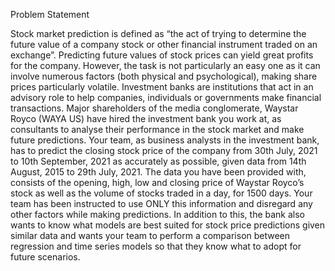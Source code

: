 Problem Statement

Stock market prediction is defined as “the act of trying to determine the future value of a company stock or
other financial instrument traded on an exchange”. Predicting future values of stock prices can yield great
profits for the company. However, the task is not particularly an easy one as it can involve numerous factors
(both physical and psychological), making share prices particularly volatile. Investment banks are
institutions that act in an advisory role to help companies, individuals or governments make financial
transactions.
Major shareholders of the media conglomerate, Waystar Royco (WAYA US) have hired the investment
bank you work at, as consultants to analyse their performance in the stock market and make future
predictions. Your team, as business analysts in the investment bank, has to predict the closing stock price of
the company from 30th July, 2021 to 10th September, 2021 as accurately as possible, given data from 14th
August, 2015 to 29th July, 2021. The data you have been provided with, consists of the opening, high, low
and closing price of Waystar Royco’s stock as well as the volume of stocks traded in a day, for 1500
days. Your team has been instructed to use ONLY this information and disregard any other factors while
making predictions. In addition to this, the bank also wants to know what models are best suited for stock
price predictions given similar data and wants your team to perform a comparison between regression and
time series models so that they know what to adopt for future scenarios.
